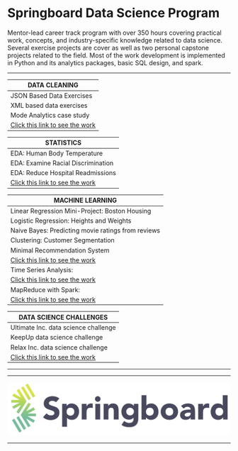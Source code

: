 # Springboard Data Science Program
Mentor-lead career track program with over 350 hours covering practical work, concepts, and industry-specific knowledge related to data science. Several exercise projects are cover as well as two personal capstone projects related to the field. Most of the work development is implemented in Python and its analytics packages, basic SQL design, and spark.

---


| DATA CLEANING |
| ------ |
|JSON Based Data Exercises |
|XML based data exercises |
|Mode Analytics case study|
|[Click this link to see the work](https://github.com/AlfredMtz/Springboard-DataScience-CareerTrack-Work-Completed/tree/master/Data%20Wrangling%20Exer) |

|STATISTICS|
|--------|
|EDA: Human Body Temperature|
|EDA: Examine Racial Discrimination|
|EDA: Reduce Hospital Readmissions|
|[Click this link to see the work](https://github.com/AlfredMtz/Springboard-DataScience-CareerTrack-Work-Completed/tree/master/Infer_stats_%20mini_projects)

|MACHINE LEARNING|
|-----------|
|Linear Regression Mini-Project: Boston Housing|
|Logistic Regression: Heights and Weights|
|Naive Bayes: Predicting movie ratings from reviews|
|Clustering: Customer Segmentation|
|Minimal Recommendation System|
|[Click this link to see the work](https://github.com/AlfredMtz/Springboard-DataScience-CareerTrack-Work-Completed/tree/master/Machine%20Learning)|
|Time Series Analysis:|
|[Click this link to see the work](https://github.com/AlfredMtz/Springboard-DataScience-CareerTrack-Work-Completed/tree/master/TimeSeries)|
|MapReduce with Spark:|
|[Click this link to see the work](https://github.com/AlfredMtz/springboard-coursework/tree/master/PySpark-Excr-SpBb)|


|DATA SCIENCE CHALLENGES|
|----------|
|Ultimate Inc. data science challenge
|KeepUp data science challenge 
| Relax Inc. data science challenge
|[Click this link to see the work](https://github.com/AlfredMtz/springboard-coursework/tree/master/Data_analysis_challenges)|
---
---
[![alt text][image]][hyperlink]

  [hyperlink]: https://www.springboard.com/
  [image]: springboard.png  (SRPINGBOARD)

---
